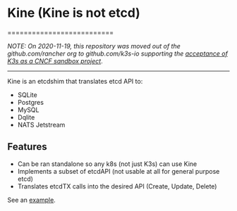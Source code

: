 # Kine (Kine is not etcd)
==========================

_NOTE: On 2020-11-19, this repository was moved out of the github.com/rancher org to github.com/k3s-io 
supporting the [acceptance of K3s as a CNCF sandbox project](https://github.com/cncf/toc/pull/447)_.

---

Kine is an etcdshim that translates etcd API to:
- SQLite
- Postgres
- MySQL
- Dqlite
- NATS Jetstream

## Features
- Can be ran standalone so any k8s (not just K3s) can use Kine
- Implements a subset of etcdAPI (not usable at all for general purpose etcd)
- Translates etcdTX calls into the desired API (Create, Update, Delete)

See an [example](/examples/minimal.md).